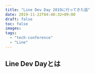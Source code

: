 ```yaml
---
title: "Line Dev Day 2019に行ってきた話"
date: 2019-11-22T04:40:32+09:00
draft: false
toc: false
images:
tags: 
  - "tech-conference"
  - "Line"
---
```

## Line Dev Dayとは

